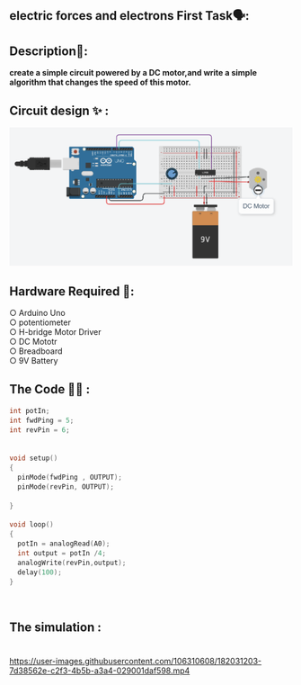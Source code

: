 ## electric forces and electrons First Task🗣:<br />

## Description📄: <br />
**create a simple circuit powered by a DC motor,and write a simple algorithm that changes the speed of this motor.** <br />

## Circuit design :sparkles: :
<img src="brushlessMotor.png" width="550">

## Hardware Required 🔨: 
○ Arduino Uno <br />
○ potentiometer<br />
○ H-bridge Motor Driver <br />
○ DC Mototr <br />
○ Breadboard <br />
○ 9V Battery <br />

## The Code 👨‍💻 :
```c++
int potIn;
int fwdPing = 5;
int revPin = 6;


void setup()
{
  pinMode(fwdPing , OUTPUT);
  pinMode(revPin, OUTPUT);
  
}

void loop()
{
  potIn = analogRead(A0);
  int output = potIn /4;
  analogWrite(revPin,output);
  delay(100);
}

```
<br />

## The simulation : <br /> 

#
https://user-images.githubusercontent.com/106310608/182031203-7d38562e-c2f3-4b5b-a3a4-029001daf598.mp4



